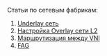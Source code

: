 Статьи по сетевым фабрикам:

1. [Underlay сеть](./Underlay.md)
2. [Настройка Overlay сети L2](Overlay_part1.md)
3. [Маршрутизация между VNI](Overlay_part2.md)
4. [FAG](Overlay_part2_5.md)